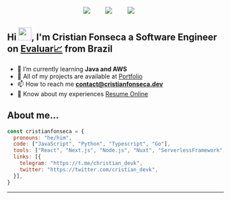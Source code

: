 <p align='center'>
    <a href="https://www.linkedin.com/in/cristian-fonseca-c-04972b224/"><img src="https://img.shields.io/badge/linkedin-%230077B5.svg?&style=for-the-badge&logo=linkedin&logoColor=white" /></a>&nbsp;&nbsp;&nbsp;&nbsp;&nbsp;&nbsp;&nbsp;&nbsp;
    <a href="mailto:contact@cristianfonseca.dev?subject=Hi%20Cristian"><img src="https://img.shields.io/badge/gmail-%23D14836.svg?&style=for-the-badge&logo=gmail&logoColor=white" /></a>&nbsp;&nbsp;&nbsp;&nbsp;&nbsp;&nbsp;&nbsp;&nbsp;
    <a href="https://twitter.com/cristian_devk"><img src="https://img.shields.io/badge/twitter-%231DA1F2.svg?&style=for-the-badge&logo=twitter&logoColor=white" /></a>&nbsp;&nbsp;&nbsp;&nbsp;&nbsp;&nbsp;&nbsp;&nbsp;
</p>

## Hi <img src="https://raw.githubusercontent.com/MartinHeinz/MartinHeinz/master/wave.gif" width="30px">, I'm Cristian Fonseca a Software Engineer on [Evaluar📈](https://www.evaluar.com/) from Brazil
- 🌱 I’m currently learning **Java and AWS**
- 🔨 All of my projects are available at [Portfolio](https://www.cristianfonseca.dev/)
- 📫 How to reach me **contact@cristianfonseca.dev**
- 📄 Know about my experiences [Resume Online](https://www.cristianfonseca.dev/download/cv.pdf)

## About me...
```js
const cristianfonseca = {
  pronouns: "he/him",
  code: ["JavaScript", "Python", "Typescript", "Go"],
  tools: ["React", "Next.js", "Node.js", "Nuxt", "ServerlessFramework", "Vue"],
  links: [{
    telegram: "https://t.me/christian_devk",
    twitter: "https://twitter.com/cristian_devk",
  }],
}
```
---
